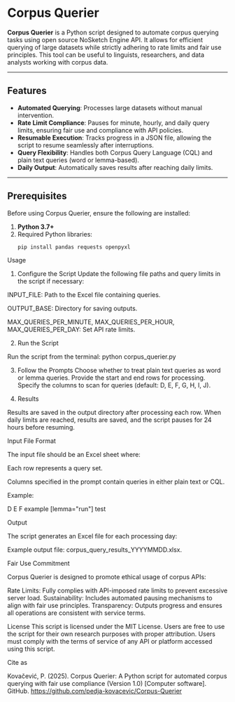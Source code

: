 
# Corpus Querier

**Corpus Querier** is a Python script designed to automate corpus querying tasks using open source NoSketch Engine API. It allows for efficient querying of large datasets while strictly adhering to rate limits and fair use principles. This tool can be useful to linguists, researchers, and data analysts working with corpus data.

---

## Features

- **Automated Querying**: Processes large datasets without manual intervention.
- **Rate Limit Compliance**: Pauses for minute, hourly, and daily query limits, ensuring fair use and compliance with API policies.
- **Resumable Execution**: Tracks progress in a JSON file, allowing the script to resume seamlessly after interruptions.
- **Query Flexibility**: Handles both Corpus Query Language (CQL) and plain text queries (word or lemma-based).
- **Daily Output**: Automatically saves results after reaching daily limits.

---

## Prerequisites

Before using Corpus Querier, ensure the following are installed:

1. **Python 3.7+**
2. Required Python libraries:
   ```bash
   pip install pandas requests openpyxl
Usage
1. Configure the Script
Update the following file paths and query limits in the script if necessary:

INPUT_FILE: Path to the Excel file containing queries.

OUTPUT_BASE: Directory for saving outputs.

MAX_QUERIES_PER_MINUTE, MAX_QUERIES_PER_HOUR, MAX_QUERIES_PER_DAY: Set API rate limits.

2. Run the Script

Run the script from the terminal:
python corpus_querier.py

3. Follow the Prompts
Choose whether to treat plain text queries as word or lemma queries.
Provide the start and end rows for processing.
Specify the columns to scan for queries (default: D, E, F, G, H, I, J).

4. Results

Results are saved in the output directory after processing each row.
When daily limits are reached, results are saved, and the script pauses for 24 hours before resuming.


Input File Format

The input file should be an Excel sheet where:

Each row represents a query set.

Columns specified in the prompt contain queries in either plain text or CQL.

Example:

D	E	F
example	[lemma="run"]	test

Output

The script generates an Excel file for each processing day:

Example output file: corpus_query_results_YYYYMMDD.xlsx.


Fair Use Commitment

Corpus Querier is designed to promote ethical usage of corpus APIs:

Rate Limits: Fully complies with API-imposed rate limits to prevent excessive server load.
Sustainability: Includes automated pausing mechanisms to align with fair use principles.
Transparency: Outputs progress and ensures all operations are consistent with service terms.

License
This script is licensed under the MIT License. Users are free to use the script for their own research purposes with proper attribution. Users must comply with the terms of service of any API or platform accessed using this script.

Cite as

Kovačević, P. (2025). Corpus Querier: A Python script for automated corpus querying with fair use compliance (Version 1.0) [Computer software]. GitHub. https://github.com/pedja-kovacevic/Corpus-Querier
